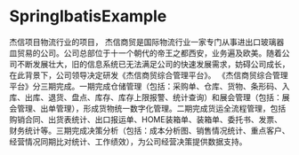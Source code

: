 # SpringIbatisExample
杰信项目物流行业的项目， 杰信商贸是国际物流行业一家专门从事进出口玻璃器皿贸易的公司。公司总部位于十一个朝代的帝王之都西安，业务遍及欧美。随着公司不断发展壮大，旧的信息系统已无法满足公司的快速发展需求，妨碍公司成长，在此背景下，公司领导决定研发《杰信商贸综合管理平台》。  《杰信商贸综合管理平台》分三期完成。一期完成仓储管理（包括：采购单、仓库、货物、条形码、入库、出库、退货、盘点、库存、库存上限报警、统计查询）和展会管理（包括：展会管理、出单管理），形成货物统一数字化管理。二期完成货运全流程管理，包括购销合同、出货表统计、出口报运单、HOME装箱单、装箱单、委托书、发票、财务统计等。三期完成决策分析（包括：成本分析图、销售情况统计、重点客户、经营情况同期比对统计、工作绩效），为公司经营决策提供数据支持。
